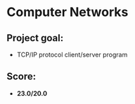 # Computer Networks

## Project goal:
* TCP/IP protocol client/server program 

## Score:
* **23.0/20.0** 
